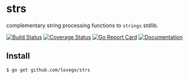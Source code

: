 # strs
complementary string processing functions to `strings` stdlib.

[![Build Status](https://github.com/lovego/strs/actions/workflows/go.yml/badge.svg)](https://github.com/lovego/strs/actions/workflows/go.yml)
[![Coverage Status](https://coveralls.io/repos/github/lovego/strs/badge.svg?branch=master)](https://coveralls.io/github/lovego/strs)
[![Go Report Card](https://goreportcard.com/badge/github.com/lovego/strs)](https://goreportcard.com/report/github.com/lovego/strs)
[![Documentation](https://pkg.go.dev/badge/github.com/lovego/strs)](https://pkg.go.dev/github.com/lovego/strs@v0.0.2)

## Install
`$ go get github.com/lovego/strs`


